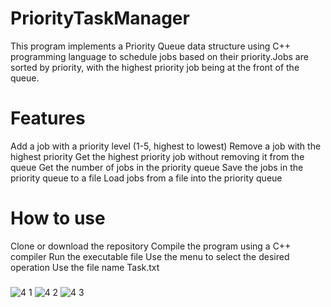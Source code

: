 # PriorityTaskManager
This program implements a Priority Queue data structure using C++ programming language to schedule jobs based on their
priority.Jobs are sorted by priority, with the highest priority job being at the front of the queue.

# Features
Add a job with a priority level (1-5, highest to lowest)
Remove a job with the highest priority
Get the highest priority job without removing it from the queue
Get the number of jobs in the priority queue
Save the jobs in the priority queue to a file
Load jobs from a file into the priority queue
# How to use
Clone or download the repository
Compile the program using a C++ compiler
Run the executable file
Use the menu to select the desired operation
Use the file name Task.txt

###  
![4 1](https://github.com/AbdalrahmanBashir/PriorityTaskManager/assets/127059452/35f5fa69-bc66-4581-8dd1-e409abe58a87)
![4 2](https://github.com/AbdalrahmanBashir/PriorityTaskManager/assets/127059452/55372159-e214-4d4c-b0c7-d96cb6e6d203)
![4 3](https://github.com/AbdalrahmanBashir/PriorityTaskManager/assets/127059452/7ed9c200-7244-4bad-83a7-b1262797ddaf)
